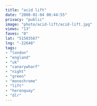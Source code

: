 ```yaml
---
title: "acid lift"
date: "2008-01-04 00:44:55"
privacy: "public"
image: "photo/acid-lift/acid-lift.jpg"
views: "13"
faves: "0"
lat: "51503567"
lng: "-22648"
tags:
- "london"
- "england"
- "uk"
- "canarywharf"
- "night"
- "green"
- "monochrome"
- "lift"
- "heronquay"
- "dlr"
---
```


